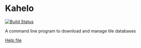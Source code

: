 # Kahelo

[![Build Status](https://travis-ci.org/dellielo/kahelo.svg?branch=master)](https://travis-ci.org/dellielo/kahelo)



A command line program to download and manage tile databases

[Help file](http://kahelo.godrago.net/kahelo.html)
